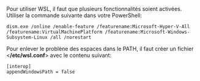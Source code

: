Pour utiliser WSL, il faut que plusieurs fonctionnalités soient activées.
Utiliser la commande suivante dans votre PowerShell:
```console
dism.exe /online /enable-feature /featurename:Microsoft-Hyper-V-All /featurename:VirtualMachinePlatform /featurename:Microsoft-Windows-Subsystem-Linux /all /norestart
```
Pour enlever le problène des espaces dans le PATH, il faut créer un fichier <**/etc/wsl.conf**> avec le contenu suivant:

```console
[interop]
appendWindowsPath = false
```
